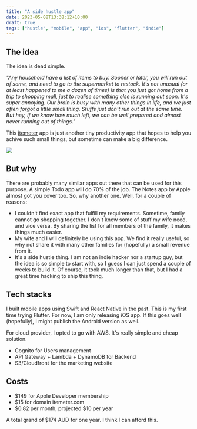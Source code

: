```yaml
---
title: "A side hustle app"
date: 2023-05-08T13:38:12+10:00
draft: true
tags: ["hustle", "mobile", "app", "ios", "flutter", "indie"]
---
```


## The idea

The idea is dead simple. 

_"Any household have a list of items to buy. Sooner or later, you will run out of some, and need to go to the supermarket to restock. It's not unusual (or at least happened to me a dozen of times) is that you just got home from a trip to shopping mall, just to realise something else is running out soon. It's super annoying. Our brain is busy with many other things in life, and we just often forgot a little small thing. Stuffs just don't run out at the same time. But hey, if we know how much left, we can be well prepared and almost never running out of things."_

This [itemeter](https://itemeter.com) app is just another tiny productivity app that hopes to help you achive such small things, but sometime can make a big difference.

![](/website.png)

## But why
There are probably many similar apps out there that can be used for this purpose. A simple Todo app will do 70% of the job. The Notes app by Apple almost got you cover too. So, why another one. Well, for a couple of reasons:
- I couldn't find exact app that fulfill my requirements. Sometime, family cannot go shopping together. I don't know some of stuff my wife need, and vice versa. By sharing the list for all members of the family, it makes things much easier.
- My wife and I will definitely be using this app. We find it really useful, so why not share it with many other families for (hopefully) a small revenue from it.
- It's a side hustle thing. I am not an indie hacker nor a startup guy, but the idea is so simple to start with, so I guess I can just spend a couple of weeks to build it. Of course, it took much longer than that, but I had a great time hacking to ship this thing.


## Tech stacks

I built mobile apps using Swift and React Native in the past. This is my first time trying Flutter. For now, I am only releasing iOS app. If this goes well (hopefully), I might publish the Android version as well.

For cloud provider, I opted to go with AWS. It's really simple and cheap solution.
- Cognito for Users management
- API Gateway + Lambda + DynamoDB for Backend
- S3/Cloudfront for the marketing website

## Costs

- $149 for Apple Developer membership
- $15 for domain itemeter.com
- $0.82 per month, projected $10 per year

A total grand of $174 AUD for one year. I think I can afford this.
